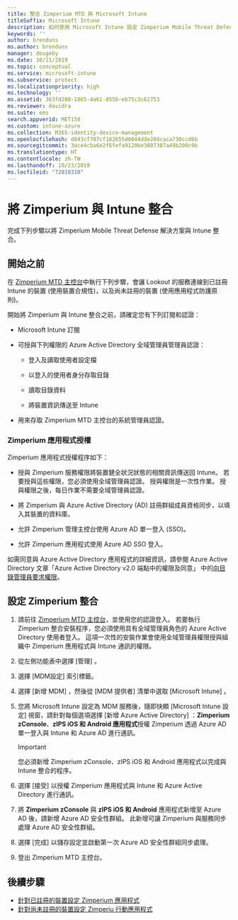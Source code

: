 ```yaml
---
title: 整合 Zimperium MTD 與 Microsoft Intune
titleSuffix: Microsoft Intune
description: 如何使用 Microsoft Intune 設定 Zimperium Mobile Threat Defense (MTD) 解決方案，來控制行動裝置對公司資源的存取。
keywords: ''
author: brenduns
ms.author: brenduns
manager: dougeby
ms.date: 10/21/2019
ms.topic: conceptual
ms.service: microsoft-intune
ms.subservice: protect
ms.localizationpriority: high
ms.technology: ''
ms.assetid: 363fd280-1865-4a61-855b-eb75c3c62753
ms.reviewer: davidra
ms.suite: ems
search.appverid: MET150
ms.custom: intune-azure
ms.collection: M365-identity-device-management
ms.openlocfilehash: d843cf707cf182655d0044dde289caca730ccd6b
ms.sourcegitcommit: 3ace4cba6e2f6fefa9120be3807387a49b200c9b
ms.translationtype: HT
ms.contentlocale: zh-TW
ms.lasthandoff: 10/23/2019
ms.locfileid: "72810310"
---
```

# <a name="integrate-zimperium-with-intune"></a>將 Zimperium 與 Intune 整合

完成下列步驟以將 Zimperium Mobile Threat Defense 解決方案與 Intune 整合。

## <a name="before-you-begin"></a>開始之前

在 [Zimperium MTD 主控台](https://www.zimperium.com/platform)中執行下列步驟，會讓 Lookout 的服務連線到已註冊 Intune 的裝置 (使用裝置合規性)，以及尚未註冊的裝置 (使用應用程式防護原則)。

開始將 Zimperium 與 Intune 整合之前，請確定您有下列訂閱和認證：

- Microsoft Intune 訂閱

- 可授與下列權限的 Azure Active Directory 全域管理員管理員認證：

  - 登入及讀取使用者設定檔

  - 以登入的使用者身分存取目錄

  - 讀取目錄資料

  - 將裝置資訊傳送至 Intune

- 用來存取 Zimperium MTD 主控台的系統管理員認證。

### <a name="zimperium-app-authorization"></a>Zimperium 應用程式授權

Zimperium 應用程式授權程序如下：

- 授與 Zimperium 服務權限將裝置健全狀況狀態的相關資訊傳送回 Intune。 若要授與這些權限，您必須使用全域管理員認證。 授與權限是一次性作業。 授與權限之後，每日作業不需要全域管理員認證。

- 將 Zimperium 與 Azure Active Directory (AD) 註冊群組成員資格同步，以填入其裝置的資料庫。

- 允許 Zimperium 管理主控台使用 Azure AD 單一登入 (SSO)。

- 允許 Zimperium 應用程式使用 Azure AD SSO 登入。

如需同意與 Azure Active Directory 應用程式的詳細資訊，請參閱 Azure Active Directory 文章「Azure Active Directory v2.0 端點中的權限及同意」  中的[向目錄管理員要求權限](https://docs.microsoft.com/azure/active-directory/develop/v2-permissions-and-consent#request-the-permissions-from-a-directory-admin)。


## <a name="to-set-up-zimperium-integration"></a>設定 Zimperium 整合

1. 請前往 [Zimperium MTD 主控台](https://www.zimperium.com/platform)，並使用您的認證登入。 若要執行 Zimperium 整合安裝程序，您必須使用具有全域管理員角色的 Azure Active Directory 使用者登入。 這項一次性的安裝作業會使用全域管理員權限授與組織中 Zimperium 應用程式與 Intune 通訊的權限。 

2. 從左側功能表中選擇 [管理]  。

3. 選擇 [MDM設定]  索引標籤。

4. 選擇 [新增 MDM]  ，然後從 [MDM 提供者]  清單中選取 [Microsoft Intune]  。

5. 您將 Microsoft Intune 設定為 MDM 服務後，隨即快顯 [Microsoft Intune 設定]  視窗，請針對每個選項選擇 [新增 Azure Active Directory]  ：**Zimperium zConsole**、**zIPS iOS 和 Android 應用程式**授權 Zimperium 透過 Azure AD 單一登入與 Intune 和 Azure AD 進行通訊。

    > [!IMPORTANT]  
    > 您必須新增 Zimperium zConsole、zIPS iOS 和 Android 應用程式以完成與 Intune 整合的程序。

6. 選擇 [接受]  以授權 Zimperium 應用程式與 Intune 和 Azure Active Directory 進行通訊。

7. 將 **Zimperium zConsole** 與 **zIPS iOS 和 Android** 應用程式新增至 Azure AD 後，請新增 Azure AD 安全性群組。 此新增可讓 Zimperium 與服務同步處理 Azure AD 安全性群組。

8. 選擇 [完成]  以儲存設定並啟動第一次 Azure AD 安全性群組同步處理。

9. 登出 Zimperium MTD 主控台。

## <a name="next-steps"></a>後續步驟

- [針對已註冊的裝置設定 Zimperium 應用程式](mtd-apps-ios-app-configuration-policy-add-assign.md)
- [針對尚未註冊的裝置設定 Zimperiu 行動應用程式](~/protect/mtd-add-apps-unenrolled-devices.md)
